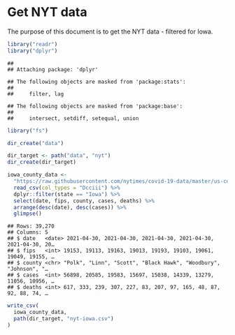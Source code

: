 Get NYT data
================

The purpose of this document is to get the NYT data - filtered for Iowa.

``` r
library("readr")
library("dplyr")
```

    ## 
    ## Attaching package: 'dplyr'

    ## The following objects are masked from 'package:stats':
    ## 
    ##     filter, lag

    ## The following objects are masked from 'package:base':
    ## 
    ##     intersect, setdiff, setequal, union

``` r
library("fs")
```

``` r
dir_create("data")

dir_target <- path("data", "nyt")
dir_create(dir_target)
```

``` r
iowa_county_data <- 
  "https://raw.githubusercontent.com/nytimes/covid-19-data/master/us-counties.csv" %>%
  read_csv(col_types = "Dcciii") %>%
  dplyr::filter(state == "Iowa") %>%
  select(date, fips, county, cases, deaths) %>%
  arrange(desc(date), desc(cases)) %>%
  glimpse()
```

    ## Rows: 39,270
    ## Columns: 5
    ## $ date   <date> 2021-04-30, 2021-04-30, 2021-04-30, 2021-04-30, 2021-04-30, 20…
    ## $ fips   <int> 19153, 19113, 19163, 19013, 19193, 19103, 19061, 19049, 19155, …
    ## $ county <chr> "Polk", "Linn", "Scott", "Black Hawk", "Woodbury", "Johnson", "…
    ## $ cases  <int> 56898, 20585, 19583, 15697, 15038, 14339, 13279, 11056, 10956, …
    ## $ deaths <int> 617, 333, 239, 307, 227, 83, 207, 97, 165, 48, 87, 92, 88, 74, …

``` r
write_csv(
  iowa_county_data,
  path(dir_target, "nyt-iowa.csv")
)
```
